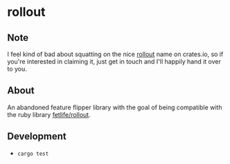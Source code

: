 # rollout

## Note

I feel kind of bad about squatting on the nice [rollout](https://crates.io/crates/rollout) name on crates.io, so if you're interested in claiming it, just get in touch and I'll happily hand it over to you.

## About

An abandoned feature flipper library with the goal of being compatible
with the ruby library [fetlife/rollout](https://github.com/fetlife/rollout).

## Development

* `cargo test`
